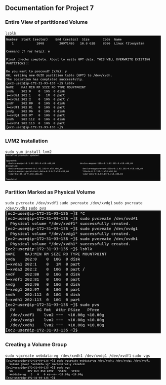## **Documentation for Project 7**

### Entire View of partitioned Volume 
`lsblk`
![list-of-newly-partitioned-volume](./Images-NFS-Server/Partitioned-volume-view.png)

### LVM2 Installation
`sudo yum install lvm2`
![lVM2-Installation](./Images-NFS-Server/LVM-2-Installed.png)

### Partition Marked as Physical Volume
`sudo pvcreate /dev/xvdf1`
`sudo pvcreate /dev/xvdg1`
`sudo pvcreate /dev/xvdh1`
`sudo pvs`
![Marking-partition-as-physical-Volume](./Images-NFS-Server/Partitons-marked-as-physical-volumes.png)

### Creating a Volume Group
`sudo vgcreate webdata-vg /dev/xvdh1 /dev/xvdg1 /dev/xvdf1`
`sudo vgs`
![Volume-Group-Creation](./Images-NFS-Server/Volume-group-created.png)